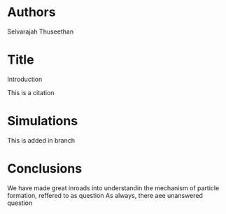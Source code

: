 # Authors
Selvarajah Thuseethan

# Title
Introduction

This is a citation

# Simulations
This is added in branch

# Conclusions
We have made great inroads into understandin the mechanism of particle formation, reffered to as question
As always, there aee unanswered question
